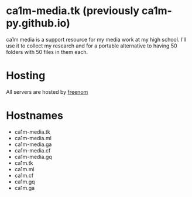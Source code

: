 # ca1m-media.tk (previously ca1m-py.github.io)

ca1m media is a support resource for my media work at my high school. I'll use it to collect my research and for a portable alternative to having 50 folders with 50 files in them each.

# Hosting

All servers are hosted by [freenom](http://www.freenom.com/ "Freenom's homepage")

# Hostnames

* ca1m-media.tk
* ca1m-media.ml
* ca1m-media.ga
* ca1m-media.cf
* ca1m-media.gq
* ca1m.tk
* ca1m.ml
* ca1m.cf
* ca1m.gq
* ca1m.ga
